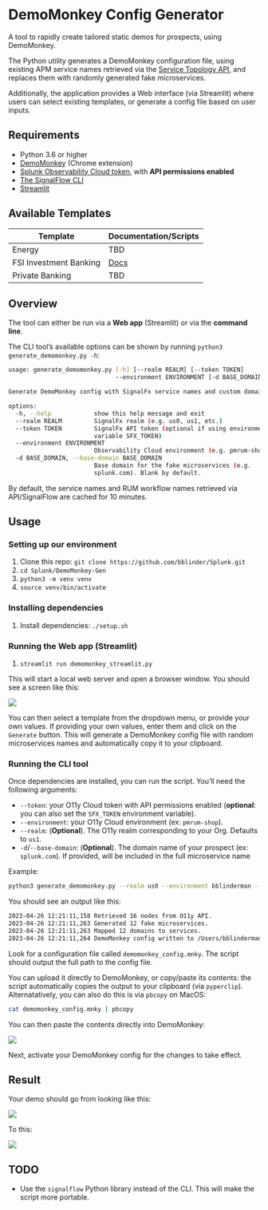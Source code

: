 # DemoMonkey Config Generator

A tool to rapidly create tailored static demos for prospects, using DemoMonkey.

The Python utility generates a DemoMonkey configuration file, using existing APM service names retrieved via the [Service Topology API](https://dev.splunk.com/observability/reference/api/apm_service_topology/latest), and replaces them with randomly generated fake microservices.

Additionally, the application provides a Web interface (via Streamlit) where users can select existing templates, or generate a config file based on user inputs.

## Requirements

- Python 3.6 or higher
- [DemoMonkey](https://chrome.google.com/webstore/detail/demomonkey/jgbhioialphpgjgofopnplfibkeehgjd) (Chrome extension)
- [Splunk Observability Cloud token](https://docs.splunk.com/Observability/admin/authentication-tokens/tokens.html#nav-Create-and-manage-authentication-tokens), with **API permissions enabled**
- [The SignalFlow CLI](https://github.com/signalfx/signalflow-cli)
- [Streamlit](https://streamlit.io/)

## Available Templates

| Template  | Documentation/Scripts |
| ------------- | ------------- |
| Energy  | TBD |
| FSI Investment Banking  | [Docs](https://docs.google.com/document/d/1nLQFvKBgLAz7HweonBoHoFJcE88BdbHEgm4mov5ZdLQ/edit)  |
| Private Banking | TBD  |


## Overview

The tool can either be run via a **Web app** (Streamlit) or via the **command line**.

The CLI tool’s available options can be shown by running `python3 generate_demomonkey.py -h`:

```bash
usage: generate_demomonkey.py [-h] [--realm REALM] [--token TOKEN]
                              --environment ENVIRONMENT [-d BASE_DOMAIN]

Generate DemoMonkey config with SignalFx service names and custom domain names

options:
  -h, --help            show this help message and exit
  --realm REALM         SignalFx realm (e.g. us0, us1, etc.)
  --token TOKEN         SignalFx API token (optional if using environment
                        variable SFX_TOKEN)
  --environment ENVIRONMENT
                        Observability Cloud environment (e.g. pmrum-shop)
  -d BASE_DOMAIN, --base-domain BASE_DOMAIN
                        Base domain for the fake microservices (e.g.
                        splunk.com). Blank by default.
```

By default, the service names and RUM workflow names retrieved via API/SignalFlow are cached for 10 minutes.

## Usage

### Setting up our environment
1. Clone this repo: `git clone https://github.com/bblinder/Splunk.git`
2. `cd Splunk/DemoMonkey-Gen`
3. `python3 -m venv venv`
4. `source venv/bin/activate`

### Installing dependencies

1. Install dependencies: `./setup.sh`


### Running the Web app (Streamlit)

1. `streamlit run demomonkey_streamlit.py`

This will start a local web server and open a browser window. You should see a screen like this:

![](images%2F2023-06-20%20at%2016.33.57.png)

You can then select a template from the dropdown menu, or provide your own values. If providing your own values, enter them and click on the `Generate` button. This will generate a DemoMonkey config file with random microservices names and automatically copy it to your clipboard.


### Running the CLI tool

Once dependencies are installed, you can run the script. You’ll need the following arguments:

- `--token`: your O11y Cloud token with API permissions enabled (**optional**: you can also set the `SFX_TOKEN` environment variable).
- `--environment`: your O11y Cloud environment (ex: `pmrum-shop`).
- `--realm`: (**Optional**). The O11y realm corresponding to your Org. Defaults to `us1`.
- `-d`/`--base-domain`: (**Optional**). The domain name of your prospect (ex: `splunk.com`). If provided, will be included in the full microservice name

Example:

```bash
python3 generate_demomonkey.py --realm us0 --environment bblinderman --token xxxxxxx -d splunk.com
```

You should see an output like this:

```bash
2023-04-26 12:21:11,158 Retrieved 16 nodes from O11y API.
2023-04-26 12:21:11,263 Generated 12 fake microservices.
2023-04-26 12:21:11,263 Mapped 12 domains to services.
2023-04-26 12:21:11,264 DemoMonkey config written to /Users/bblinderman/Github/Splunk/DemoMonkey-Gen/demomonkey_config.mnky
```

Look for a configuration file called `demomonkey_config.mnky`. The script should output the full path to the config file.

You can upload it directly to DemoMonkey, or copy/paste its contents: the script automatically copies the output to your clipboard (via `pyperclip`). Alternatatively, you can also do this is via `pbcopy` on MacOS:

```bash
cat demomonkey_config.mnky | pbcopy
```

You can then paste the contents directly into DemoMonkey:

![](images/2023-04-26%20at%2011.43.21.png)

Next, activate your DemoMonkey config for the changes to take effect.

## Result

Your demo should go from looking like this:

![](images/2023-04-26%20at%2011.40.58.png)

To this:

![](images/2023-04-26%20at%2011.41.39.png)


## TODO
- Use the `signalflow` Python library instead of the CLI. This will make the script more portable.
